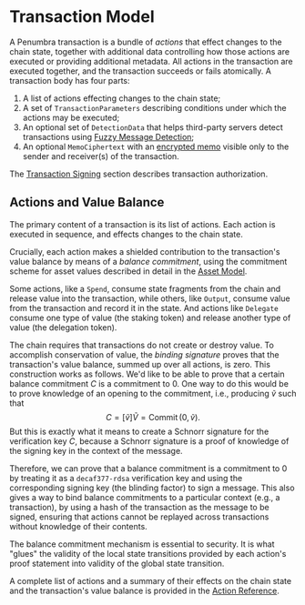 # Transaction Model

A Penumbra transaction is a bundle of _actions_ that effect changes to the chain
state, together with additional data controlling how those actions are executed
or providing additional metadata. All actions in the transaction are executed together, and the transaction succeeds or fails atomically. A transaction body has four parts:

1. A list of actions effecting changes to the chain state;
2. A set of `TransactionParameters` describing conditions under which the actions may be executed;
3. An optional set of `DetectionData` that helps third-party servers detect transactions using [Fuzzy Message Detection](./crypto/fmd.md);
4. An optional `MemoCiphertext` with an [encrypted memo](./transactions/memo.md) visible only to the sender and receiver(s) of the transaction.

The [Transaction Signing](./transactions/signing.md) section describes transaction authorization.

## Actions and Value Balance

The primary content of a transaction is its list of actions. Each action is executed in sequence, and effects changes to the chain state.

Crucially, each action makes a shielded contribution to the transaction's value
balance by means of a _balance commitment_, using the commitment scheme for asset values described in detail in the [Asset Model](./assets.md).

Some actions, like a `Spend`, consume state fragments from the chain and release
value into the transaction, while others, like `Output`, consume value from the
transaction and record it in the state. And actions like `Delegate` consume one
type of value (the staking token) and release another type of value (the
delegation token).

The chain requires that transactions do not create or destroy value.  To
accomplish conservation of value, the _binding signature_ proves that the
transaction's value balance, summed up over all actions, is zero.  This
construction works as follows.  We'd like to be able to prove that a certain
balance commitment $C$ is a commitment to $0$.  One way to do this would be to
prove knowledge of an opening to the commitment, i.e., producing $\widetilde{v}$
such that $$C = [\widetilde{v}] \widetilde{V} = \operatorname{Commit}(0,
\widetilde{v}).$$  But this is exactly what it means to create a Schnorr
signature for the verification key $C$, because a Schnorr signature is a proof
of knowledge of the signing key in the context of the message.

Therefore, we can prove that a balance commitment is a commitment to $0$ by
treating it as a `decaf377-rdsa` verification key and using the corresponding
signing key (the blinding factor) to sign a message.  This also gives a way to
bind balance commitments to a particular context (e.g., a transaction), by using a
hash of the transaction as the message to be signed, ensuring that actions
cannot be replayed across transactions without knowledge of their contents.

The balance commitment mechanism is essential to security. It is what "glues"
the validity of the local state transitions provided by each action's proof
statement into validity of the global state transition.

A complete list of actions and a summary of their effects on the chain state and the transaction's value balance is provided in the [Action Reference](./transactions/actions.md).
